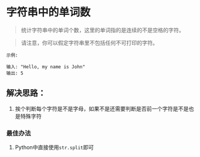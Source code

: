 # 字符串中的单词数

> 统计字符串中的单词个数，这里的单词指的是连续的不是空格的字符。

> 请注意，你可以假定字符串里不包括任何不可打印的字符。

```
示例:

输入: "Hello, my name is John"
输出: 5
```

## 解决思路：
1. 挨个判断每个字符是不是字母，如果不是还需要判断是否前一个字符是不是也是特殊字符


### 最佳办法
1. Python中直接使用`str.split`即可
